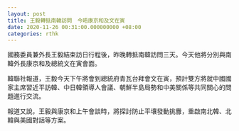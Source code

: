 ```yaml
---
layout: post
title: 王毅轉抵南韓訪問　今晤康京和及文在寅
date: 2020-11-26 00:31:00.000000000 +08:00
categories: rthk
---
```


國務委員兼外長王毅結束訪日行程後，昨晚轉抵南韓訪問三天。今天他將分別與南韓外長康京和及總統文在寅會面。

韓聯社報道，王毅今天下午將會到總統府青瓦台拜會文在寅，預計雙方將就中國國家主席習近平訪韓、中日韓領導人會議、朝鮮半島局勢和中美關係等共同關心的問題進行交流。

報道又說，王毅與康京和上午會談時，將探討防止平壤發動挑釁，重啟南北韓、北韓與美國對話等方案。
